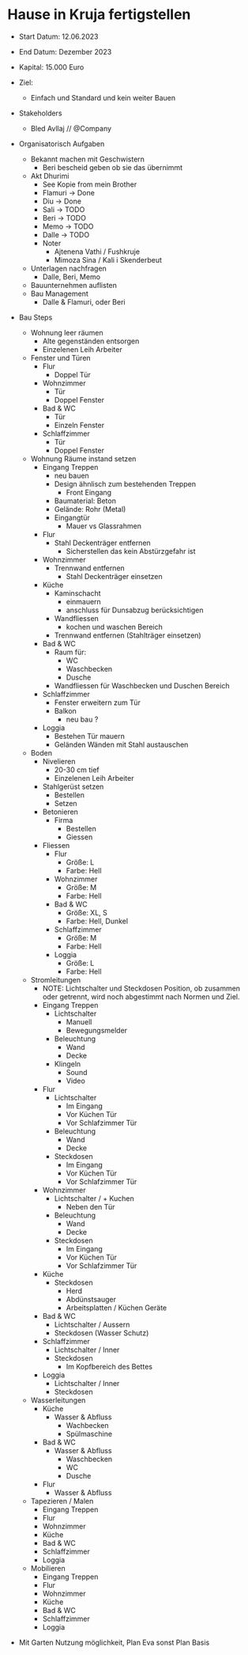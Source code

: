 # Hause in Kruja fertigstellen
  * Start Datum: 12.06.2023
  * End Datum: Dezember 2023
  * Kapital: 15.000 Euro
  * Ziel:
    * Einfach und Standard und kein weiter Bauen
  * Stakeholders
    * Bled Avllaj // @Company
  * Organisatorisch Aufgaben
    * Bekannt machen mit Geschwistern
      * Beri bescheid geben ob sie das übernimmt
    * Akt Dhurimi
      * See Kopie from mein Brother
      * Flamuri -> Done
      * Diu     -> Done
      * Sali    -> TODO
      * Beri    -> TODO
      * Memo    -> TODO
      * Dalle   -> TODO
      * Noter
        * Ajtenena Vathi / Fushkruje
        * Mimoza Sina / Kali i Skenderbeut
    * Unterlagen nachfragen
      * Dalle, Beri, Memo
    * Bauunternehmen auflisten
    * Bau Management
      * Dalle & Flamuri, oder Beri
  * Bau Steps
    * Wohnung leer räumen
      * Alte gegenständen entsorgen
      * Einzelenen Leih Arbeiter
    * Fenster und Türen
      * Flur
        * Doppel Tür
      * Wohnzimmer
        * Tür
        * Doppel Fenster
      * Bad & WC
        * Tür
        * Einzeln Fenster
      * Schlaffzimmer
        * Tür
        * Doppel Fenster
    * Wohnung Räume instand setzen
      * Eingang Treppen
        * neu bauen
        * Design ähnlisch zum bestehenden Treppen
          * Front Eingang
        * Baumaterial: Beton
        * Gelände: Rohr (Metal)
        * Eingangtür
          * Mauer vs Glassrahmen
      * Flur
        * Stahl Deckenträger entfernen
          * Sicherstellen das kein Abstürzgefahr ist
      * Wohnzimmer
        * Trennwand entfernen
          * Stahl Deckenträger einsetzen
      * Küche
        * Kaminschacht
          * einmauern
          * anschluss für Dunsabzug berücksichtigen
        * Wandfliessen
          * kochen und waschen Bereich
        * Trennwand entfernen (Stahlträger einsetzen)
      * Bad & WC
        * Raum für:
          * WC
          * Waschbecken
          * Dusche
        * Wandfliessen für Waschbecken und Duschen Bereich
      * Schlaffzimmer
        * Fenster erweitern zum Tür
        * Balkon
          * neu bau ?
      * Loggia
        * Bestehen Tür mauern
        * Geländen Wänden mit Stahl austauschen
    * Boden
      * Nivelieren
        * 20-30 cm tief
        * Einzelenen Leih Arbeiter
      * Stahlgerüst setzen
        * Bestellen
        * Setzen
      * Betonieren
        * Firma
          * Bestellen
          * Giessen
      * Fliessen
        * Flur
          * Größe: L
          * Farbe: Hell
        * Wohnzimmer
          * Größe: M
          * Farbe: Hell
        * Bad & WC
          * Größe: XL, S
          * Farbe: Hell, Dunkel
        * Schlaffzimmer
          * Größe: M
          * Farbe: Hell
        * Loggia
          * Größe: L
          * Farbe: Hell
    * Stromleitungen
      * NOTE: Lichtschalter und Steckdosen Position, ob zusammen oder getrennt, wird noch abgestimmt nach Normen und Ziel.
      * Eingang Treppen
        * Lichtschalter
          * Manuell
          * Bewegungsmelder
        * Beleuchtung
          * Wand
          * Decke
        * Klingeln
          * Sound
          * Video
      * Flur
        * Lichtschalter
          * Im Eingang
          * Vor Küchen Tür
          * Vor Schlafzimmer Tür
        * Beleuchtung
          * Wand
          * Decke
        * Steckdosen
          * Im Eingang
          * Vor Küchen Tür
          * Vor Schlafzimmer Tür
      * Wohnzimmer
        * Lichtschalter / + Kuchen
          * Neben den Tür
        * Beleuchtung
          * Wand
          * Decke
        * Steckdosen
          * Im Eingang
          * Vor Küchen Tür
          * Vor Schlafzimmer Tür
      * Küche
        * Steckdosen
          * Herd
          * Abdünstsauger
          * Arbeitsplatten / Küchen Geräte
      * Bad & WC
        * Lichtschalter / Aussern
        * Steckdosen (Wasser Schutz)
      * Schlaffzimmer
        * Lichtschalter / Inner
        * Steckdosen
          * Im Kopfbereich des Bettes
      * Loggia
        * Lichtschalter / Inner
        * Steckdosen
    * Wasserleitungen
      * Küche
        * Wasser & Abfluss
          * Wachbecken
          * Spülmaschine
      * Bad & WC
        * Wasser & Abfluss
          * Waschbecken
          * WC
          * Dusche
      * Flur
        * Wasser & Abfluss
    * Tapezieren / Malen
      * Eingang Treppen
      * Flur
      * Wohnzimmer
      * Küche
      * Bad & WC
      * Schlaffzimmer
      * Loggia
    * Mobilieren
      * Eingang Treppen
      * Flur
      * Wohnzimmer
      * Küche
      * Bad & WC
      * Schlaffzimmer
      * Loggia

  * Mit Garten Nutzung möglichkeit, Plan Eva sonst Plan Basis
